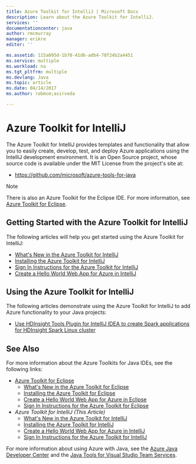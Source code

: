 ```yaml
---
title: Azure Toolkit for IntelliJ | Microsoft Docs
description: Learn about the Azure Toolkit for IntelliJ.
services: ''
documentationcenter: java
author: rmcmurray
manager: erikre
editor: ''

ms.assetid: 115a095d-1b70-41d6-adb4-78f24b2a4451
ms.service: multiple
ms.workload: na
ms.tgt_pltfrm: multiple
ms.devlang: Java
ms.topic: article
ms.date: 04/14/2017
ms.author: robmcm;asirveda

---
```

# Azure Toolkit for IntelliJ
The Azure Toolkit for IntelliJ provides templates and functionality that allow you to easily create, develop, test, and deploy Azure applications using the IntelliJ development environment. It is an Open Source project, whose source code is available under the MIT License from the project's site at:

* <https://github.com/microsoft/azure-tools-for-java>

> [!NOTE]
> There is also an Azure Toolkit for the Eclipse IDE. For more information, see [Azure Toolkit for Eclipse].
> 
> 

## Getting Started with the Azure Toolkit for IntelliJ
The following articles will help you get started using the Azure Toolkit for IntelliJ:

* [What's New in the Azure Toolkit for IntelliJ]
* [Installing the Azure Toolkit for IntelliJ]
* [Sign In Instructions for the Azure Toolkit for IntelliJ]
* [Create a Hello World Web App for Azure in IntelliJ]

## Using the Azure Toolkit for IntelliJ
The following articles demonstrate using the Azure Toolkit for IntelliJ to add Azure functionality to your Java projects:

<!-- * [Debug a Java Web App on Azure in IntelliJ] -->
* [Use HDInsight Tools Plugin for IntelliJ IDEA to create Spark applications for HDInsight Spark Linux cluster][HDInsight Tools Plugin for IntelliJ]

## See Also
For more information about the Azure Toolkits for Java IDEs, see the following links:

* [Azure Toolkit for Eclipse]
  * [What's New in the Azure Toolkit for Eclipse]
  * [Installing the Azure Toolkit for Eclipse]
  * [Create a Hello World Web App for Azure in Eclipse]
  * [Sign In Instructions for the Azure Toolkit for Eclipse]
* *Azure Toolkit for IntelliJ (This Article)*
  * [What's New in the Azure Toolkit for IntelliJ]
  * [Installing the Azure Toolkit for IntelliJ]
  * [Create a Hello World Web App for Azure in IntelliJ]
  * [Sign In Instructions for the Azure Toolkit for IntelliJ]

For more information about using Azure with Java, see the [Azure Java Developer Center] and the [Java Tools for Visual Studio Team Services].

<!-- URL List -->

[Azure Toolkit for Eclipse]: ./azure-toolkit-for-eclipse.md
[Azure Toolkit for IntelliJ]: ./azure-toolkit-for-intellij.md
[Create a Hello World Web App for Azure in Eclipse]: ./app-service-web/app-service-web-eclipse-create-hello-world-web-app.md
[Create a Hello World Web App for Azure in IntelliJ]: ./app-service-web/app-service-web-intellij-create-hello-world-web-app.md
[Installing the Azure Toolkit for Eclipse]: ./azure-toolkit-for-eclipse-installation.md
[Installing the Azure Toolkit for IntelliJ]: ./azure-toolkit-for-intellij-installation.md
[Sign In Instructions for the Azure Toolkit for Eclipse]: ./azure-toolkit-for-eclipse-sign-in-instructions.md
[Sign In Instructions for the Azure Toolkit for IntelliJ]: ./azure-toolkit-for-intellij-sign-in-instructions.md
[What's New in the Azure Toolkit for Eclipse]: ./azure-toolkit-for-eclipse-whats-new.md
[What's New in the Azure Toolkit for IntelliJ]: ./azure-toolkit-for-intellij-whats-new.md

[Azure Java Developer Center]: https://azure.microsoft.com/develop/java/
[Java Tools for Visual Studio Team Services]: https://java.visualstudio.com/

<!-- [Debug a Java Web App on Azure in IntelliJ]: ./app-service-web/app-service-web-debug-java-web-app-in-intellij.md -->
[HDInsight Tools Plugin for IntelliJ]: ./hdinsight/hdinsight-apache-spark-intellij-tool-plugin.md
